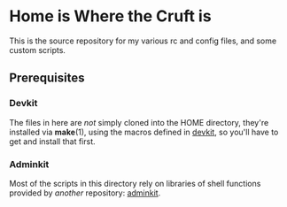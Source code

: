 # Home is Where the Cruft is

This is the source repository for my various rc and config files, and
some custom scripts.

## Prerequisites
### Devkit

The files in here are *not* simply cloned into the HOME directory,
they're installed via **make**(1), using the macros defined
in [devkit](git@github.com:tim-rose/devkit.git), so you'll have to get
and install that first.

### Adminkit

Most of the scripts in this directory rely on libraries of shell
functions provided by *another* repository:
[adminkit](git@github.com:tim-rose/adminkit.git). 

